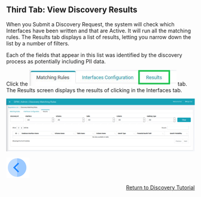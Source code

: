 ## Third Tab: View Discovery Results

When you Submit a Discovery Request, the system will check which Interfaces have been written and that are Active. It will run all the matching rules. The Results tab displays a list of results, letting you narrow down the list by a number of filters. 

Each of the fields that appear in this list was identified by the discovery process as potentially including PII data. 

Click the ![image](../images/07_13_Discovery_ResultsTab.jpg) tab. The Results screen displays the results of clicking <Submit Discovery Request button image> in the Interfaces tab.

![image](../images/07_13_Discovery_ResultsTab1.jpg)



[![Previous](../images/Previous.png)]( 05_Discovery_SubmitDiscoveryRequest.md)[<p align="right"> Return to Discovery Tutorial</p>](01_Discovery_Main.md)
